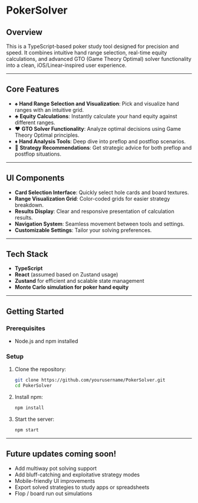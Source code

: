 # PokerSolver

## Overview
This is a TypeScript-based poker study tool designed for precision and speed. It combines intuitive hand range selection, real-time equity calculations, and advanced GTO (Game Theory Optimal) solver functionality into a clean, iOS/Linear-inspired user experience.

---

## Core Features
- ♠️ **Hand Range Selection and Visualization**: Pick and visualize hand ranges with an intuitive grid.
- ♣️ **Equity Calculations**: Instantly calculate your hand equity against different ranges.
- ♥️ **GTO Solver Functionality**: Analyze optimal decisions using Game Theory Optimal principles.
- ♦️ **Hand Analysis Tools**: Deep dive into preflop and postflop scenarios.
- 🎯 **Strategy Recommendations**: Get strategic advice for both preflop and postflop situations.

---

## UI Components
- **Card Selection Interface**: Quickly select hole cards and board textures.
- **Range Visualization Grid**: Color-coded grids for easier strategy breakdown.
- **Results Display**: Clear and responsive presentation of calculation results.
- **Navigation System**: Seamless movement between tools and settings.
- **Customizable Settings**: Tailor your solving preferences.

---

## Tech Stack
- **TypeScript**
- **React** (assumed based on Zustand usage)
- **Zustand** for efficient and scalable state management
- **Monte Carlo simulation for poker hand equity**

---


## Getting Started

### Prerequisites
- Node.js and npm installed

### Setup
1. Clone the repository:
   ```bash
   git clone https://github.com/yourusername/PokerSolver.git
   cd PokerSolver
   ```
2. Install npm:
   ```bash
   npm install
   ```
3. Start the server:
   ```bash
   npm start
   ```

---

## Future updates coming soon! 
- Add multiway pot solving support
- Add bluff-catching and exploitative strategy modes
- Mobile-friendly UI improvements
- Export solved strategies to study apps or spreadsheets
- Flop / board run out simulations 
